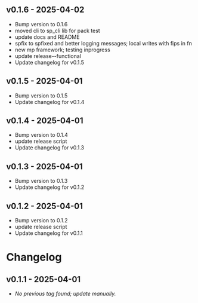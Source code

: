 ## v0.1.6 - 2025-04-02

- Bump version to 0.1.6
- moved cli to sp_cli lib for pack test
- update docs and README
- spfix to spfixed and better logging messages; local writes with fips in fn
- new mp framework; testing inprogress
- update release--functional
- Update changelog for v0.1.5

## v0.1.5 - 2025-04-01

- Bump version to 0.1.5
- Update changelog for v0.1.4

## v0.1.4 - 2025-04-01

- Bump version to 0.1.4
- update release script
- Update changelog for v0.1.3

## v0.1.3 - 2025-04-01

- Bump version to 0.1.3
- Update changelog for v0.1.2

## v0.1.2 - 2025-04-01

- Bump version to 0.1.2
- update release script
- Update changelog for v0.1.1

# Changelog

## v0.1.1 - 2025-04-01

- _No previous tag found; update manually._

